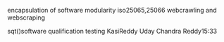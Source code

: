 encapsulation of software
modularity
iso25065,25066
webcrawling and webscraping

sqt()software qualification testing
KasiReddy Uday Chandra Reddy15:33
